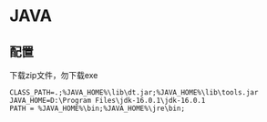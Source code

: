 # JAVA

## 配置

下载zip文件，勿下载exe

```shell
CLASS_PATH=.;%JAVA_HOME%\lib\dt.jar;%JAVA_HOME%\lib\tools.jar
JAVA_HOME=D:\Program Files\jdk-16.0.1\jdk-16.0.1
PATH = %JAVA_HOME%\bin;%JAVA_HOME%\jre\bin;
```
